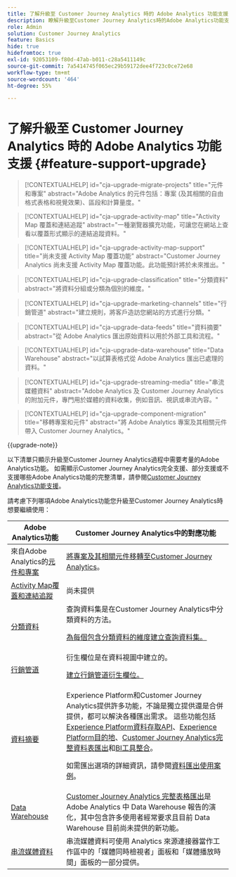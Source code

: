 ```yaml
---
title: 了解升級至 Customer Journey Analytics 時的 Adobe Analytics 功能支援
description: 瞭解升級至Customer Journey Analytics時的Adobe Analytics功能支援
role: Admin
solution: Customer Journey Analytics
feature: Basics
hide: true
hidefromtoc: true
exl-id: 92053109-f80d-47ab-b011-c28a5411149c
source-git-commit: 7a5414745f065ec29b59172dee4f723c0ce72e68
workflow-type: tm+mt
source-wordcount: '464'
ht-degree: 55%

---
```


# 了解升級至 Customer Journey Analytics 時的 Adobe Analytics 功能支援 {#feature-support-upgrade}

<!-- markdownlint-disable MD034 -->

>[!CONTEXTUALHELP]
>id="cja-upgrade-migrate-projects"
>title="元件和專案"
>abstract="Adobe Analytics 的元件包括：專案 (及其相關的自由格式表格和視覺效果)、區段和計算量度。"

<!-- markdownlint-enable MD034 -->

<!-- markdownlint-disable MD034 -->

>[!CONTEXTUALHELP]
>id="cja-upgrade-activity-map"
>title="Activity Map 覆蓋和連結追蹤"
>abstract="一種瀏覽器擴充功能，可讓您在網站上查看以覆蓋形式顯示的連結追蹤資料。"

<!-- markdownlint-enable MD034 -->

<!-- markdownlint-disable MD034 -->

>[!CONTEXTUALHELP]
>id="cja-upgrade-activity-map-support"
>title="尚未支援 Activity Map 覆蓋功能"
>abstract="Customer Journey Analytics 尚未支援 Activity Map 覆蓋功能。此功能預計將於未來推出。"

<!-- markdownlint-enable MD034 -->

<!-- markdownlint-disable MD034 -->

>[!CONTEXTUALHELP]
>id="cja-upgrade-classification"
>title="分類資料"
>abstract="將資料分組或分類為個別的維度。"

<!-- markdownlint-enable MD034 -->

<!-- markdownlint-disable MD034 -->

>[!CONTEXTUALHELP]
>id="cja-upgrade-marketing-channels"
>title="行銷管道"
>abstract="建立規則，將客戶造訪您網站的方式進行分類。"

<!-- markdownlint-enable MD034 -->

<!-- markdownlint-disable MD034 -->

>[!CONTEXTUALHELP]
>id="cja-upgrade-data-feeds"
>title="資料摘要"
>abstract="從 Adobe Analytics 匯出原始資料以用於外部工具和流程。"

<!-- markdownlint-enable MD034 -->

<!-- markdownlint-disable MD034 -->

>[!CONTEXTUALHELP]
>id="cja-upgrade-data-warehouse"
>title="Data Warehouse"
>abstract="以試算表格式從 Adobe Analytics 匯出已處理的資料。"

<!-- markdownlint-enable MD034 -->

<!-- markdownlint-disable MD034 -->

>[!CONTEXTUALHELP]
>id="cja-upgrade-streaming-media"
>title="串流媒體資料"
>abstract="Adobe Analytics 及 Customer Journey Analytics 的附加元件，專門用於媒體的資料收集，例如音訊、視訊或串流內容。"

<!-- markdownlint-enable MD034 -->

<!-- markdownlint-disable MD034 -->

>[!CONTEXTUALHELP]
>id="cja-upgrade-component-migration"
>title="移轉專案和元件"
>abstract="將 Adobe Analytics 專案及其相關元件帶入 Customer Journey Analytics。"

<!-- markdownlint-enable MD034 -->

{{upgrade-note}}

以下清單只顯示升級至Customer Journey Analytics過程中需要考量的Adobe Analytics功能。 如需顯示Customer Journey Analytics完全支援、部分支援或不支援哪些Adobe Analytics功能的完整清單，請參閱[Customer Journey Analytics功能支援](/help/getting-started/aa-vs-cja/cja-aa.md)。

請考慮下列哪項Adobe Analytics功能您升級至Customer Journey Analytics時想要繼續使用：

| Adobe Analytics功能 | Customer Journey Analytics中的對應功能 |
|---------|----------|
| 來自Adobe Analytics的[元件和專案](https://experienceleague.adobe.com/en/docs/analytics/analyze/analysis-workspace/build-workspace-project/freeform-overview) | [將專案及其相關元件移轉至Customer Journey Analytics](https://experienceleague.adobe.com/en/docs/analytics/admin/admin-tools/component-migration/prepare-component-migration)。 |
| [Activity Map覆蓋和連結追蹤](https://experienceleague.adobe.com/en/docs/analytics/analyze/activity-map/overview) | 尚未提供 |
| [分類資料](https://experienceleague.adobe.com/en/docs/analytics/components/classifications/c-classifications) | 查詢資料集是在Customer Journey Analytics中分類資料的方法。<p>[為每個包含分類資料的維度建立查詢資料集。](/help/getting-started/cja-upgrade/cja-upgrade-dataset-lookup.md)</p> |
| [行銷管道](https://experienceleague.adobe.com/en/docs/analytics/components/marketing-channels/c-getting-started-mchannel) | 衍生欄位是在資料視圖中建立的。 <p>[建立行銷管道衍生欄位。](/help/getting-started/cja-upgrade/cja-upgrade-marketing-channel.md)</p> |
| [資料摘要](https://experienceleague.adobe.com/en/docs/analytics/export/analytics-data-feed/data-feed-overview) | Experience Platform和Customer Journey Analytics提供許多功能，不論是獨立提供還是合併提供，都可以解決各種匯出需求。 這些功能包括[Experience Platform資料存取API](https://experienceleague.adobe.com/docs/experience-platform/data-access/api.html)、[Experience Platform目的地](https://experienceleague.adobe.com/docs/experience-platform/destinations/ui/activate/export-datasets.html)、[Customer Journey Analytics完整資料表匯出](/help/analysis-workspace/export/export-cloud.md)和[BI工具整合](/help/data-views/bi-extension.md)。<p>如需匯出選項的詳細資訊，請參閱[資料匯出使用案例](/help/use-cases/data-export/overview.md)。</p> |
| [Data Warehouse](https://experienceleague.adobe.com/en/docs/analytics/export/data-warehouse/data-warehouse) | [Customer Journey Analytics 完整表格匯出](/help/analysis-workspace/export/export-cloud.md)是 Adobe Analytics 中 Data Warehouse 報告的演化，其中包含許多使用者經常要求且目前 Data Warehouse 目前尚未提供的新功能。 |
| [串流媒體資料](https://experienceleague.adobe.com/zh-hant/docs/media-analytics/using/media-overview) | 串流媒體資料可使用 Analytics 來源連接器當作工作區中的「媒體同時檢視者」面板和「媒體播放時間」面板的一部分提供。 |
